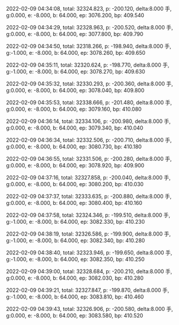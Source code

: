 2022-02-09 04:34:08, total: 32324.823, p: -200.120, delta:8.000 手, g:0.000, e: -8.000, b: 64.000, ep: 3076.200, bp: 409.540

2022-02-09 04:34:29, total: 32328.963, p: -200.520, delta:8.000 手, g:0.000, e: -8.000, b: 64.000, ep: 3077.800, bp: 409.790

2022-02-09 04:34:50, total: 32318.266, p: -198.940, delta:8.000 手, g:-1.000, e: -8.000, b: 64.000, ep: 3078.260, bp: 409.650

2022-02-09 04:35:11, total: 32320.624, p: -198.770, delta:8.000 手, g:-1.000, e: -8.000, b: 64.000, ep: 3078.270, bp: 409.630

2022-02-09 04:35:32, total: 32330.293, p: -200.360, delta:8.000 手, g:0.000, e: -8.000, b: 64.000, ep: 3078.040, bp: 409.800

2022-02-09 04:35:53, total: 32338.666, p: -201.480, delta:8.000 手, g:0.000, e: -8.000, b: 64.000, ep: 3079.160, bp: 410.080

2022-02-09 04:36:14, total: 32334.106, p: -200.980, delta:8.000 手, g:0.000, e: -8.000, b: 64.000, ep: 3079.340, bp: 410.040

2022-02-09 04:36:34, total: 32332.506, p: -200.710, delta:8.000 手, g:0.000, e: -8.000, b: 64.000, ep: 3080.730, bp: 410.180

2022-02-09 04:36:55, total: 32331.506, p: -200.280, delta:8.000 手, g:0.000, e: -8.000, b: 64.000, ep: 3078.920, bp: 409.900

2022-02-09 04:37:16, total: 32327.858, p: -200.040, delta:8.000 手, g:0.000, e: -8.000, b: 64.000, ep: 3080.200, bp: 410.030

2022-02-09 04:37:37, total: 32333.635, p: -200.880, delta:8.000 手, g:0.000, e: -8.000, b: 64.000, ep: 3080.400, bp: 410.160

2022-02-09 04:37:58, total: 32324.346, p: -199.510, delta:8.000 手, g:-1.000, e: -8.000, b: 64.000, ep: 3082.330, bp: 410.230

2022-02-09 04:38:19, total: 32326.586, p: -199.900, delta:8.000 手, g:-1.000, e: -8.000, b: 64.000, ep: 3082.340, bp: 410.280

2022-02-09 04:38:40, total: 32323.946, p: -199.650, delta:8.000 手, g:-1.000, e: -8.000, b: 64.000, ep: 3082.350, bp: 410.250

2022-02-09 04:39:00, total: 32328.684, p: -200.210, delta:8.000 手, g:0.000, e: -8.000, b: 64.000, ep: 3082.030, bp: 410.280

2022-02-09 04:39:21, total: 32327.847, p: -199.870, delta:8.000 手, g:-1.000, e: -8.000, b: 64.000, ep: 3083.810, bp: 410.460

2022-02-09 04:39:43, total: 32326.906, p: -200.580, delta:8.000 手, g:0.000, e: -8.000, b: 64.000, ep: 3083.580, bp: 410.520